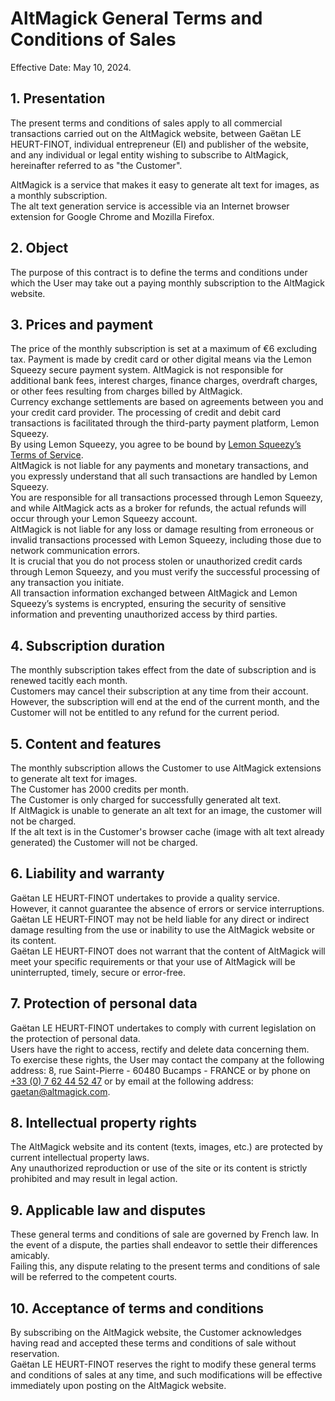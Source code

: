# AltMagick General Terms and Conditions of Sales

Effective Date: May 10, 2024.

## 1. Presentation

The present terms and conditions of sales apply to all commercial transactions carried out on the AltMagick website, between Gaëtan LE HEURT-FINOT, individual entrepreneur (EI) and publisher of the website, and any individual or legal entity wishing to subscribe to AltMagick, hereinafter referred to as "the Customer".

AltMagick is a service that makes it easy to generate alt text for images, as a monthly subscription.  
The alt text generation service is accessible via an Internet browser extension for Google Chrome and Mozilla Firefox.

## 2. Object

The purpose of this contract is to define the terms and conditions under which the User may take out a paying monthly subscription to the AltMagick website.

## 3. Prices and payment

The price of the monthly subscription is set at a maximum of €6 excluding tax.
Payment is made by credit card or other digital means via the Lemon Squeezy secure payment system.
AltMagick is not responsible for additional bank fees, interest charges, finance charges, overdraft charges, or other fees resulting from charges billed by AltMagick.  
Currency exchange settlements are based on agreements between you and your credit card provider. 
The processing of credit and debit card transactions is facilitated through the third-party payment platform, Lemon Squeezy.  
By using Lemon Squeezy, you agree to be bound by [Lemon Squeezy’s Terms of Service](https://www.lemonsqueezy.com/terms).  
AltMagick is not liable for any payments and monetary transactions, and you expressly understand that all such transactions are handled by Lemon Squeezy.  
You are responsible for all transactions processed through Lemon Squeezy, and while AltMagick acts as a broker for refunds, the actual refunds will occur through your Lemon Squeezy account.  
AltMagick is not liable for any loss or damage resulting from erroneous or invalid transactions processed with Lemon Squeezy, including those due to network communication errors.  
It is crucial that you do not process stolen or unauthorized credit cards through Lemon Squeezy, and you must verify the successful processing of any transaction you initiate.  
All transaction information exchanged between AltMagick and Lemon Squeezy’s systems is encrypted, ensuring the security of sensitive information and preventing unauthorized access by third parties.

## 4. Subscription duration

The monthly subscription takes effect from the date of subscription and is renewed tacitly each month.  
Customers may cancel their subscription at any time from their account.  
However, the subscription will end at the end of the current month, and the Customer will not be entitled to any refund for the current period.

## 5. Content and features

The monthly subscription allows the Customer to use AltMagick extensions to generate alt text for images.   
The Customer has 2000 credits per month.  
The Customer is only charged for successfully generated alt text.  
If AltMagick is unable to generate an alt text for an image, the customer will not be charged.  
If the alt text is in the Customer's browser cache (image with alt text already generated) the Customer will not be charged.

## 6. Liability and warranty

Gaëtan LE HEURT-FINOT undertakes to provide a quality service.  
However, it cannot guarantee the absence of errors or service interruptions.  
Gaëtan LE HEURT-FINOT may not be held liable for any direct or indirect damage resulting from the use or inability to use the AltMagick website or its content.  
Gaëtan LE HEURT-FINOT does not warrant that the content of AltMagick will meet your specific requirements or that your use of AltMagick will be uninterrupted, timely, secure or error-free.

## 7. Protection of personal data

Gaëtan LE HEURT-FINOT undertakes to comply with current legislation on the protection of personal data.  
Users have the right to access, rectify and delete data concerning them.  
To exercise these rights, the User may contact the company at the following address: 8, rue Saint-Pierre - 60480 Bucamps - FRANCE or by phone on [+33 (0) 7 62 44 52 47](tel:+33762445247) or by email at the following address: [gaetan@altmagick.com](mailto:gaetan@altmagick.com).

## 8. Intellectual property rights

The AltMagick website and its content (texts, images, etc.) are protected by current intellectual property laws.  
Any unauthorized reproduction or use of the site or its content is strictly prohibited and may result in legal action.

## 9. Applicable law and disputes

These general terms and conditions of sale are governed by French law. 
In the event of a dispute, the parties shall endeavor to settle their differences amicably.  
Failing this, any dispute relating to the present terms and conditions of sale will be referred to the competent courts.

## 10. Acceptance of terms and conditions

By subscribing on the AltMagick website, the Customer acknowledges having read and accepted these terms and conditions of sale without reservation.  
Gaëtan LE HEURT-FINOT reserves the right to modify these general terms and conditions of sales at any time, and such modifications will be effective immediately upon posting on the AltMagick website.  